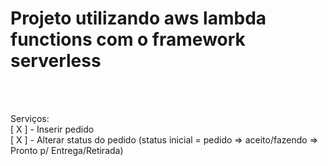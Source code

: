 <h1>Projeto utilizando aws lambda functions com o framework serverless </h1><br><br>




Serviços: <br>
    [ X ] - Inserir pedido <br>
    [ X ] - Alterar status do pedido (status inicial = pedido => aceito/fazendo => Pronto p/ Entrega/Retirada) <br><br><br>


